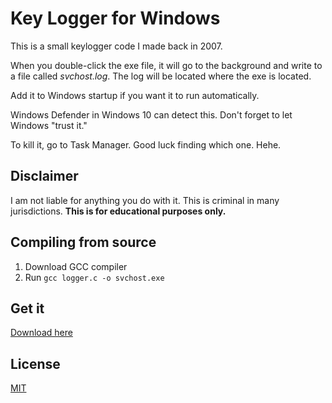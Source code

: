 # Key Logger for Windows

This is a small keylogger code I made back in 2007.

When you double-click the exe file, it will go to the background and write to a file called _svchost.log_. The log will be located where the exe is located.

Add it to Windows startup if you want it to run automatically.

Windows Defender in Windows 10 can detect this. Don't forget to let Windows "trust it."

To kill it, go to Task Manager. Good luck finding which one. Hehe.

## Disclaimer

I am not liable for anything you do with it. This is criminal in many jurisdictions. **This is for educational purposes only.**

## Compiling from source

1. Download GCC compiler
2. Run `gcc logger.c -o svchost.exe`

## Get it

[Download here](https://github.com/shyrwinsia/keylogger/releases)

## License

[MIT](https://github.com/shyrwinsia/keylogger/blob/main/LICENSE)
